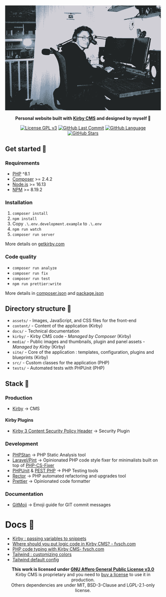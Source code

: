 <div align="center">

 <p><img src="./thumbnail.png" width="800px" alt="Black and white photo of Benjamin Haeberli working on a computer."></p>

**Personal website built with [Kirby CMS](https://getkirby.com/) and designed by myself 🥳**

[![License GPL v3](https://img.shields.io/badge/license-AGPLv3-brightgreen.svg?color=192433)](./LICENSE)
[![GitHub Last Commit](https://img.shields.io/github/last-commit/benjaminhaeberli/benjaminhaeberli.ch?color=192433)](https://github.com/benjaminhaeberli/benjaminhaeberli.ch/commits/main)
[![GitHub Language](https://img.shields.io/github/languages/top/benjaminhaeberli/benjaminhaeberli.ch?color=192433)](https://github.com/benjaminhaeberli/benjaminhaeberli.ch/search?l=php)
[![GitHub Stars](https://img.shields.io/github/stars/benjaminhaeberli/benjaminhaeberli.ch?color=192433)](https://github.com/benjaminhaeberli/benjaminhaeberli.ch/stargazers)

 </div>

## Get started 🔎

### Requirements

- [PHP](https://secure.php.net/manual/en/install.php) ^8.1
- [Composer](https://getcomposer.org/download/) >= 2.4.2
- [Node.js](http://nodejs.org/) >= 16.13
- [NPM](https://docs.npmjs.com/downloading-and-installing-node-js-and-npm) >= 8.19.2

### Installation

1. `composer install`
2. `npm install`
3. Copy `.\.env.development.example` to `.\.env`
4. `npm run watch`
5. `composer run server`

More details on [getkirby.com](https://getkirby.com/docs/guide/quickstart)

### Code quality

- `composer run analyze`
- `composer run fix`
- `composer run test`
- `npm run prettier:write`

More details in [composer.json](./composer.json) and [package.json](./package.json)

## Directory structure 📁

- `assets/` - Images, JavaScript, and CSS files for the front-end
- `content/` - Content of the application (Kirby)
- `docs/` - Technical documentation
- `kirby/` - Kirby CMS code - _Managed by Composer_ (Kirby)
- `media/` - Public images and thumbnails, plugin and panel assets - _Managed by Kirby_ (Kirby)
- `site/` - Core of the application : templates, configuration, plugins and blueprints (Kirby)
- `src/` - Custom classes for the application (PHP)
- `tests/` - Automated tests with PHPUnit (PHP)

## Stack 🧠

### Production

- [Kirby](https://getkirby.com/) → CMS

#### Kirby Plugins

- [Kirby 3 Content Security Policy Header](https://github.com/bnomei/kirby3-security-headers) → Security Plugin

### Development

- [PHPStan](https://phpstan.org/) → PHP Static Analysis tool
- [Laravel/Pint](https://github.com/laravel/pint) → Opinionated PHP code style fixer for minimalists built on top of [PHP-CS-Fixer](https://github.com/PHP-CS-Fixer/PHP-CS-Fixer)
- [PHPUnit](https://phpunit.de/) & [PEST PHP](https://github.com/pestphp/pest) → PHP Testing tools
- [Rector](https://github.com/rectorphp/rector) → PHP automated refactoring and upgrades tool
- [Prettier](https://prettier.io/) → Opinionated code formatter

### Documentation

- [GitMoji](https://gitmoji.dev/) → Emoji guide for GIT commit messages

# Docs 📒

- [Kirby : passing variables to snippets](https://getkirby.com/docs/guide/templates/snippets#passing-variables-to-snippets)
- [Where should you put logic code in Kirby CMS? - fvsch.com](https://fvsch.com/kirby-logic)
- [PHP code typing with Kirby CMS- fvsch.com](https://fvsch.com/kirby-typing)
- [Tailwind : customizing colors](https://tailwindcss.com/docs/customizing-colors)
- [Tailwind default config](https://github.com/tailwindlabs/tailwindcss/blob/master/stubs/defaultConfig.stub.js)

<div align="center">

**This work is licensed under [GNU Affero General Public License v3.0](./LICENSE)**<br>
Kirby CMS is proprietary and you need to [buy a license](https://getkirby.com/buy) to use it in production.<br>
Others dependencies are under MIT, BSD-3-Clause and LGPL-2.1-only license.<br>

</div>
